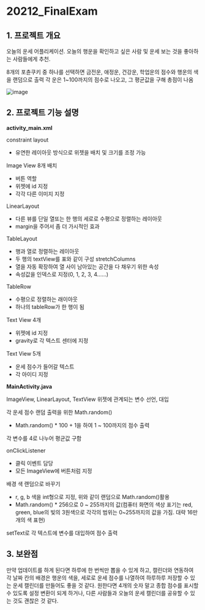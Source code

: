 # 20212_FinalExam



**1. 프로젝트 개요**
-
오늘의 운세 어플리케이션.
오늘의 행운을 확인하고 싶은 사람 및 운세 보는 것을 좋아하는 사람들에게 추천.

8개의 포츈쿠키 중 하나를 선택하면 금전운, 애정운, 건강운, 학업운의 점수와 행운의 색을 랜덤으로 출력
각 운은 1~100까지의 점수로 나오고, 그 평균값을 구해 총점이 나옴

![image](https://user-images.githubusercontent.com/96118986/146295275-7732db3a-2049-4e21-a799-312967862aae.png)



**2. 프로젝트 기능 설명**
-
**activity_main.xml**

constraint layout
- 유연한 레이아웃 방식으로 위젯을 배치 및 크기를 조정 가능

Image View 8개 배치
- 버튼 역할
- 위젯에 id 지정
- 각각 다른 이미지 지정

LinearLayout
- 다른 뷰를 단일 열또는 한 행의 세로로 수평으로 정렬하는 레이아웃
- margin을 주어서 좀 더 가시적인 효과

TableLayout
- 행과 열로 정렬하는 레이아웃
- 두 행의 textView를 표와 같이 구성
stretchColumns
- 열을 자동 확장하여 열 사이 남아있는 공간을 다 채우기 위한 속성
- 속성값을 인덱스로 지정(0, 1, 2, 3, 4......)

TableRow
- 수평으로 정렬하는 래이아웃
- 하나의 tableRow가 한 행이 됨

Text View 4개
- 위젯에 id 지정
- gravity로 각 텍스트 센터에 지정

Text View 5개
- 운세 점수가 들어갈 텍스트
- 각 아이디 지정


**MainActivity.java**

ImageView, LinearLayout, TextView 위젯에 관계되는 변수 선언, 대입

각 운세 점수 랜덤 출력을 위한 Math.random()
- Math.random() * 100 + 1을 하여 1 ~ 100까지의 점수 출력

각 변수를 4로 나누어 평균값 구함

onClickListener
- 클릭 이벤트 담당
- 모든 ImageView에 버튼처럼 지정

배경 색 랜덤으로 바꾸기
- r, g, b 색을 int형으로 지정, 위와 같이 랜덤으로 Math.random()활용
- Math.random() * 256으로 0 ~ 255까지의 값(컴퓨터 화면의 색상 표기는 red, green, blue의 빛의 3원색으로 각각의 범위는 0~255까지의 값을 가짐. 대략 16만개의 색 표현)

setText로 각 텍스트에 변수를 대입하여 점수 출력


**3. 보완점**
-
만약 업데이트를 하게 된다면 하루에 한 번씩만 뽑을 수 있게 하고, 캘린더와 연동하여 각 날짜 칸의 배경은 행운의 색을, 세로로 운세 점수를 나열하여 하루하루 저장할 수 있는 운세 캘린더를 만들어도 좋을 것 같다. 원한다면 4개의 숫자 말고 종합 점수를 표시할 수 있도록 설정 변환이 되게 하거나, 다른 사람들과 오늘의 운세 캘린더를 공유할 수 있는 것도 괜찮은 것 같다.

